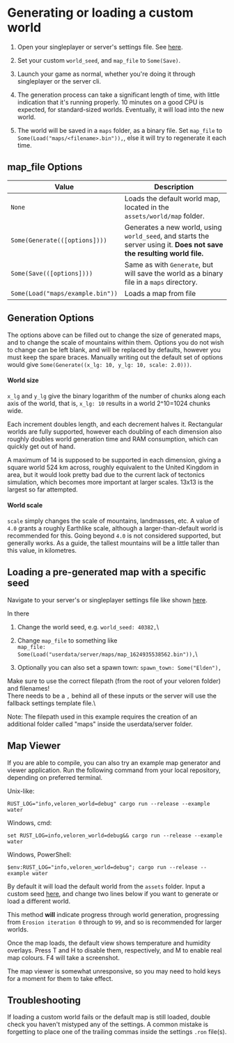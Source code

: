 # Generating or loading a custom world

1. Open your singleplayer or server's settings file. See [here](userdata-folder-structure.md).

2. Set your custom `world_seed`, and `map_file` to `Some(Save)`.

3. Launch your game as normal, whether you're doing it through singleplayer or the server cli.

4. The generation process can take a significant length of time, with little indication that it's running properly. 10 minutes on a good CPU is expected, for standard-sized worlds. Eventually, it will load into the new world.

5. The world will be saved in a `maps` folder, as a binary file. Set `map_file` to `Some(Load("maps/<filename>.bin")),`, else it will try to regenerate it each time.

## map\_file Options

| Value                            | Description                                                                                                            |
| -------------------------------- | ---------------------------------------------------------------------------------------------------------------------- |
| `None`                           | Loads the default world map, located in the `assets/world/map` folder.                                                 |
| `Some(Generate(([options])))`    | Generates a new world, using `world_seed`, and starts the server using it. **Does not save the resulting world file.** |
| `Some(Save(([options])))`        | Same as with `Generate`, but will save the world as a binary file in a `maps` directory.                               |
| `Some(Load("maps/example.bin"))` | Loads a map from file                                                                                                  |

## Generation Options

The options above can be filled out to change the size of generated maps, and to change the scale of mountains within them. Options you do not wish to change can be left blank, and will be replaced by defaults, however you must keep the spare braces. Manually writing out the default set of options would give `Some(Generate((x_lg: 10, y_lg: 10, scale: 2.0)))`.

#### World size

`x_lg` and `y_lg` give the binary logarithm of the number of chunks along each axis of the world, that is, `x_lg: 10` results in a world 2^10=1024 chunks wide.

Each increment doubles length, and each decrement halves it. Rectangular worlds are fully supported, however each doubling of each dimension also roughly doubles world generation time and RAM consumption, which can quickly get out of hand.

A maximum of 14 is supposed to be supported in each dimension, giving a square world 524 km across, roughly equivalent to the United Kingdom in area, but it would look pretty bad due to the current lack of tectonics simulation, which becomes more important at larger scales. 13x13 is the largest so far attempted.

#### World scale

`scale` simply changes the scale of mountains, landmasses, etc. A value of `4.0` grants a roughly Earthlike scale, although a larger-than-default world is recommended for this. Going beyond `4.0` is not considered supported, but generally works. As a guide, the tallest mountains will be a little taller than this value, in kilometres.

## Loading a pre-generated map with a specific seed

Navigate to your server's or singleplayer settings file like shown [here](userdata-folder-structure.md).

In there 
1. Change the world seed, e.g. `world_seed: 40382,`\

2. Change `map_file` to something like\
`map_file: Some(Load("userdata/server/maps/map_1624935538562.bin")),`\

3. Optionally you can also set a spawn town: `spawn_town: Some("Elden"),`

Make sure to use the correct filepath (from the root of your veloren folder) and filenames!\
There needs to be a `,` behind all of these inputs or the server will use the fallback settings template file.\

Note: The filepath used in this example requires the creation of an additional folder called "maps" inside the userdata/server folder.

## Map Viewer

If you are able to compile, you can also try an example map generator and viewer application. Run the following command from your local repository, depending on preferred terminal.

Unix-like:

`RUST_LOG="info,veloren_world=debug" cargo run --release --example water`

Windows, cmd:

`set RUST_LOG=info,veloren_world=debug&& cargo run --release --example water`

Windows, PowerShell:

`$env:RUST_LOG="info,veloren_world=debug"; cargo run --release --example water`

By default it will load the default world from the `assets` folder. Input a custom seed [here](https://gitlab.com/veloren/veloren/-/blob/34c3bab6ad5046b059f824b94118cbe657f6c286/world/examples/water.rs#L42), and change two lines below if you want to generate or load a different world.

This method **will** indicate progress through world generation, progressing from `Erosion iteration 0` through to `99`, and so is recommended for larger worlds.

Once the map loads, the default view shows temperature and humidity overlays. Press T and H to disable them, respectively, and M to enable real map colours. F4 will take a screenshot.

The map viewer is somewhat unresponsive, so you may need to hold keys for a moment for them to take effect.

## Troubleshooting

If loading a custom world fails or the default map is still loaded, double check you haven't mistyped any of the settings. A common mistake is forgetting to place one of the trailing commas inside the settings `.ron` file(s).
